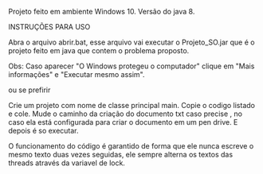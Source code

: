 Projeto feito em ambiente Windows 10.
Versão do java 8.

INSTRUÇÕES PARA USO

Abra o arquivo abrir.bat, esse arquivo vai executar o Projeto_SO.jar que é o projeto feito em java que contem o problema proposto.

Obs: Caso aparecer "O Windows protegeu o computador" clique em "Mais informações" e "Executar mesmo assim".

ou se prefirir

Crie um projeto com nome de classe principal main.
Copie o codigo listado e cole.
Mude o caminho da criação do documento txt caso precise , no caso ela está configurada para criar o documento em
um pen drive.
E depois é so executar.



O funcionamento do código é garantido de forma que ele nunca escreve o mesmo texto duas vezes seguidas, ele
sempre alterna os textos das threads através da variavel de lock.
